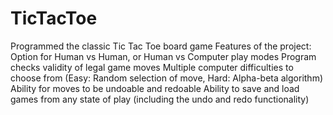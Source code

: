 # TicTacToe
Programmed the classic Tic Tac Toe board game
Features of the project:
  Option for Human vs Human, or Human vs Computer play modes
  Program checks validity of legal game moves
  Multiple computer difficulties to choose from (Easy: Random selection of move, Hard: Alpha-beta algorithm)
  Ability for moves to be undoable and redoable
  Ability to save and load games from any state of play (including the undo and redo functionality)
